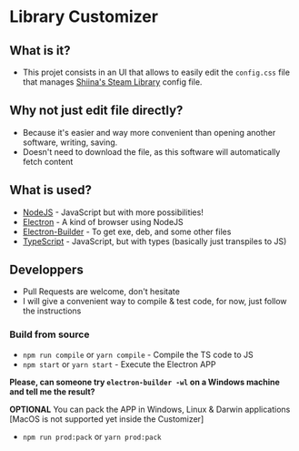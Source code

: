 # Library Customizer

## What is it?
* This projet consists in an UI that allows to easily edit the `config.css` file that manages [Shiina's Steam Library](https://github.com/AikoMidori/steam-library) config file.

## Why not just edit file directly?
* Because it's easier and way more convenient than opening another software, writing, saving.
* Doesn't need to download the file, as this software will automatically fetch content


## What is used?
* [NodeJS](https://nodejs.org) - JavaScript but with more possibilities!
* [Electron](https://www.npmjs.com/package/electron) - A kind of browser using NodeJS
* [Electron-Builder](https://www.npmjs.com/package/electron-builder) - To get exe, deb, and some other files
* [TypeScript](https://typescriptlang.org) - JavaScript, but with types (basically just transpiles to JS)

## Developpers
* Pull Requests are welcome, don't hesitate
* I will give a convenient way to compile & test code, for now, just follow the instructions

### Build from source
* `npm run compile` or `yarn compile` - Compile the TS code to JS
* `npm start` or `yarn start` - Execute the Electron APP

**Please, can someone try `electron-builder -wl` on a Windows machine and tell me the result?**

**OPTIONAL** You can pack the APP in Windows, Linux & Darwin applications [MacOS is not supported yet inside the Customizer]
* `npm run prod:pack` or `yarn prod:pack`